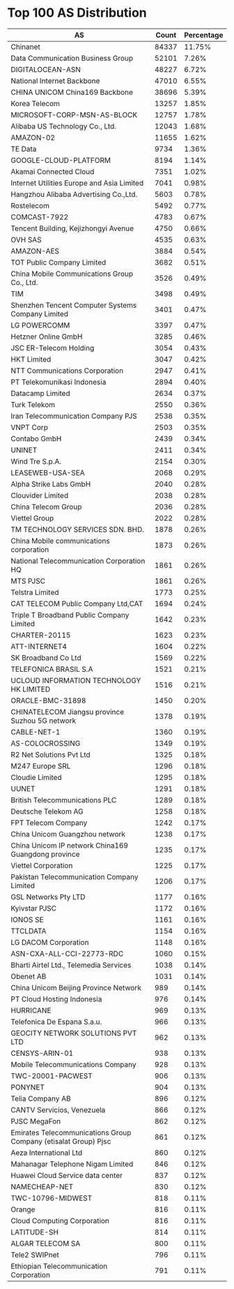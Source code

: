 # Top 100 AS Distribution
| AS | Count | Percentage |
|----|----|----|
| Chinanet | 84337 | 11.75% |
| Data Communication Business Group | 52101 | 7.26% |
| DIGITALOCEAN-ASN | 48227 | 6.72% |
| National Internet Backbone | 47010 | 6.55% |
| CHINA UNICOM China169 Backbone | 38696 | 5.39% |
| Korea Telecom | 13257 | 1.85% |
| MICROSOFT-CORP-MSN-AS-BLOCK | 12757 | 1.78% |
| Alibaba US Technology Co., Ltd. | 12043 | 1.68% |
| AMAZON-02 | 11655 | 1.62% |
| TE Data | 9734 | 1.36% |
| GOOGLE-CLOUD-PLATFORM | 8194 | 1.14% |
| Akamai Connected Cloud | 7351 | 1.02% |
| Internet Utilities Europe and Asia Limited | 7041 | 0.98% |
| Hangzhou Alibaba Advertising Co.,Ltd. | 5603 | 0.78% |
| Rostelecom | 5492 | 0.77% |
| COMCAST-7922 | 4783 | 0.67% |
| Tencent Building, Kejizhongyi Avenue | 4750 | 0.66% |
| OVH SAS | 4535 | 0.63% |
| AMAZON-AES | 3884 | 0.54% |
| TOT Public Company Limited | 3682 | 0.51% |
| China Mobile Communications Group Co., Ltd. | 3526 | 0.49% |
| TIM | 3498 | 0.49% |
| Shenzhen Tencent Computer Systems Company Limited | 3401 | 0.47% |
| LG POWERCOMM | 3397 | 0.47% |
| Hetzner Online GmbH | 3285 | 0.46% |
| JSC ER-Telecom Holding | 3054 | 0.43% |
| HKT Limited | 3047 | 0.42% |
| NTT Communications Corporation | 2947 | 0.41% |
| PT Telekomunikasi Indonesia | 2894 | 0.40% |
| Datacamp Limited | 2634 | 0.37% |
| Turk Telekom | 2550 | 0.36% |
| Iran Telecommunication Company PJS | 2538 | 0.35% |
| VNPT Corp | 2503 | 0.35% |
| Contabo GmbH | 2439 | 0.34% |
| UNINET | 2411 | 0.34% |
| Wind Tre S.p.A. | 2154 | 0.30% |
| LEASEWEB-USA-SEA | 2068 | 0.29% |
| Alpha Strike Labs GmbH | 2040 | 0.28% |
| Clouvider Limited | 2038 | 0.28% |
| China Telecom Group | 2036 | 0.28% |
| Viettel Group | 2022 | 0.28% |
| TM TECHNOLOGY SERVICES SDN. BHD. | 1878 | 0.26% |
| China Mobile communications corporation | 1873 | 0.26% |
| National Telecommunication Corporation HQ | 1861 | 0.26% |
| MTS PJSC | 1861 | 0.26% |
| Telstra Limited | 1773 | 0.25% |
| CAT TELECOM Public Company Ltd,CAT | 1694 | 0.24% |
| Triple T Broadband Public Company Limited | 1642 | 0.23% |
| CHARTER-20115 | 1623 | 0.23% |
| ATT-INTERNET4 | 1604 | 0.22% |
| SK Broadband Co Ltd | 1569 | 0.22% |
| TELEFONICA BRASIL S.A | 1521 | 0.21% |
| UCLOUD INFORMATION TECHNOLOGY HK LIMITED | 1516 | 0.21% |
| ORACLE-BMC-31898 | 1450 | 0.20% |
| CHINATELECOM Jiangsu province Suzhou 5G network | 1378 | 0.19% |
| CABLE-NET-1 | 1360 | 0.19% |
| AS-COLOCROSSING | 1349 | 0.19% |
| R2 Net Solutions Pvt Ltd | 1325 | 0.18% |
| M247 Europe SRL | 1296 | 0.18% |
| Cloudie Limited | 1295 | 0.18% |
| UUNET | 1291 | 0.18% |
| British Telecommunications PLC | 1289 | 0.18% |
| Deutsche Telekom AG | 1258 | 0.18% |
| FPT Telecom Company | 1242 | 0.17% |
| China Unicom Guangzhou network | 1238 | 0.17% |
| China Unicom IP network China169 Guangdong province | 1235 | 0.17% |
| Viettel Corporation | 1225 | 0.17% |
| Pakistan Telecommunication Company Limited | 1206 | 0.17% |
| GSL Networks Pty LTD | 1177 | 0.16% |
| Kyivstar PJSC | 1172 | 0.16% |
| IONOS SE | 1161 | 0.16% |
| TTCLDATA | 1154 | 0.16% |
| LG DACOM Corporation | 1148 | 0.16% |
| ASN-CXA-ALL-CCI-22773-RDC | 1060 | 0.15% |
| Bharti Airtel Ltd., Telemedia Services | 1038 | 0.14% |
| Obenet AB | 1031 | 0.14% |
| China Unicom Beijing Province Network | 989 | 0.14% |
| PT Cloud Hosting Indonesia | 976 | 0.14% |
| HURRICANE | 969 | 0.13% |
| Telefonica De Espana S.a.u. | 966 | 0.13% |
| GEOCITY NETWORK SOLUTIONS PVT LTD | 962 | 0.13% |
| CENSYS-ARIN-01 | 938 | 0.13% |
| Mobile Telecommunications Company | 928 | 0.13% |
| TWC-20001-PACWEST | 906 | 0.13% |
| PONYNET | 904 | 0.13% |
| Telia Company AB | 896 | 0.12% |
| CANTV Servicios, Venezuela | 866 | 0.12% |
| PJSC MegaFon | 862 | 0.12% |
| Emirates Telecommunications Group Company (etisalat Group) Pjsc | 861 | 0.12% |
| Aeza International Ltd | 860 | 0.12% |
| Mahanagar Telephone Nigam Limited | 846 | 0.12% |
| Huawei Cloud Service data center | 837 | 0.12% |
| NAMECHEAP-NET | 830 | 0.12% |
| TWC-10796-MIDWEST | 818 | 0.11% |
| Orange | 816 | 0.11% |
| Cloud Computing Corporation | 816 | 0.11% |
| LATITUDE-SH | 814 | 0.11% |
| ALGAR TELECOM SA | 800 | 0.11% |
| Tele2 SWIPnet | 796 | 0.11% |
| Ethiopian Telecommunication Corporation | 791 | 0.11% |
